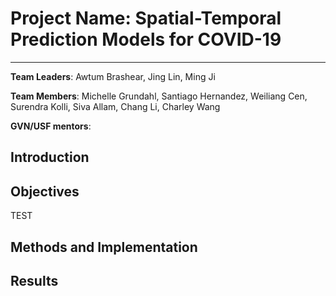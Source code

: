 # Project Name: Spatial-Temporal Prediction Models for COVID-19 
---
**Team Leaders**: Awtum Brashear, Jing Lin, Ming Ji 

**Team Members**:  Michelle	Grundahl, Santiago	Hernandez, Weiliang	Cen, Surendra	Kolli, Siva Allam, Chang	Li, Charley	Wang

**GVN/USF mentors**:

## Introduction

## Objectives
TEST
## Methods and Implementation

## Results 

